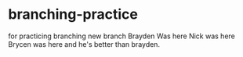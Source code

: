 # branching-practice
for practicing branching
new branch
Brayden Was here
Nick was here
Brycen was here and he's better than brayden.
